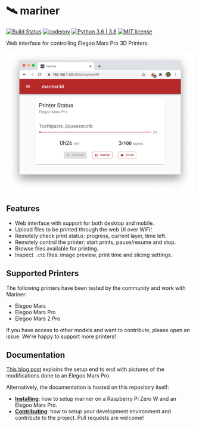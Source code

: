 # 🛰️ mariner

[![Build Status](https://travis-ci.com/luizribeiro/mariner.svg?branch=master)](https://travis-ci.com/luizribeiro/mariner)
[![codecov](https://codecov.io/gh/luizribeiro/mariner/branch/master/graph/badge.svg)](https://codecov.io/gh/luizribeiro/mariner)
[![Python 3.6 | 3.8](https://img.shields.io/badge/python-3.7%20%7C%203.8-blue)](https://www.python.org/downloads/)
[![MIT license](https://img.shields.io/badge/License-MIT-blue.svg)](https://lbesson.mit-license.org/)

Web interface for controlling Elegoo Mars Pro 3D Printers.

![Screenshot](docs/img/screenshot.png)

## Features

* Web interface with support for both desktop and mobile.
* Upload files to be printed through the web UI over WiFi!
* Remotely check print status: progress, current layer, time left.
* Remotely control the printer: start prints, pause/resume and stop.
* Browse files available for printing.
* Inspect `.ctb` files: image preview, print time and slicing settings.

## Supported Printers

The following printers have been tested by the community and work with
Mariner:

* Elegoo Mars
* Elegoo Mars Pro
* Elegoo Mars 2 Pro

If you have access to other models and want to contribute, please open an
issue. We're happy to support more printers!

## Documentation

[This blog post](https://l9o.dev/posts/controlling-an-elegoo-mars-pro-remotely/)
explains the setup end to end with pictures of the modifications done to
an Elegoo Mars Pro.

Alternatively, the documentation is hosted on this repository itself:

* **[Installing](docs/install.md)**: how to setup mariner on a Raspberry
  Pi Zero W and an Elegoo Mars Pro.
* **[Contributing](docs/contributing.md)**: how to setup your development
  environment and contribute to the project. Pull requests are welcome!
